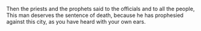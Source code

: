 Then the priests and the prophets said to the officials and to all the people, This man deserves the sentence of death, because he has prophesied against this city, as you have heard with your own ears.
